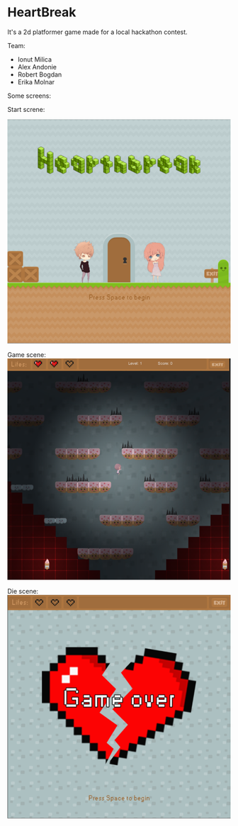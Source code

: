 # HeartBreak

It's a 2d platformer game made for a local hackathon contest.

Team:
* Ionut Milica
* Alex Andonie
* Robert Bogdan
* Erika Molnar

Some screens:

Start screne:

![Start Window](img/start.png?raw=true "Start")

Game scene:
![Game Window](img/game.png?raw=true "Game")

Die scene:
![Die Window](img/die.png?raw=true "Die")